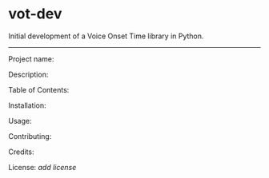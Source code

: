 # vot-dev
Initial development of a Voice Onset Time library in Python.

____________________________________

Project name:

Description:

Table of Contents:

Installation:

Usage:

Contributing:

Credits:

License: *add license*

